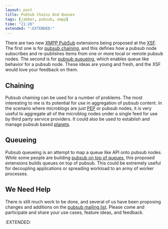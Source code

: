 ```yaml
---
layout: post
title: PubSub Chains And Queues
tags: [jabber, pubsub, xmpp]
time: "21:26"
extended: ":EXTENDED:"
---
```


There are two new [XMPP PubSub](http://www.xmpp.org/extensions/xep-0060.html) extensions being proposed at the [XSF](http://www.xmpp.org).  The first one is for [pubsub chaining](http://xmpp.org/extensions/inbox/pubsub-chaining.html), and this defines how a pubsub node subscribes and re-publishes items from one or more local or remote pubsub nodes.  The second is for [pubsub queueing](http://xmpp.org/extensions/inbox/pubsub-queueing.html), which enables queue like behavior for a pubsub node.  These ideas are young and fresh, and the XSF would love your feedback on them.

## Chaining

Pubsub chaining can be used for a number of problems.  The most interesting to me is its potential for use in aggregation of pubsub content.  In the scenario where microblogs are just [PEP](http://xmpp.org/extensions/xep-0163.html) or pubsub nodes, it is very useful to aggregate all of the microblog nodes under a single feed for use by third party service providers.  It could also be used to establish and manage pubsub based [planets](http://www.planetplanet.org/).

## Queueing

Pubsub queueing is an attempt to map a queue like API onto pubsub nodes.  While some people are building [pubsub on top of queues](http://anders.conbere.org/journal/rabbiter-open-federated-pubsub-server/), this proposed extensions builds queues on top of pubsub.  This could be extremely useful for decoupling applications or spreading workload to an army of worker processes.

## We Need Help

There is still much work to be done, and several of us have been proposing changes and additions on the [pubsub mailing list](http://mail.jabber.org/mailman/listinfo/pubsub).  Please come and participate and share your use cases, feature ideas, and feedback.

:EXTENDED:


